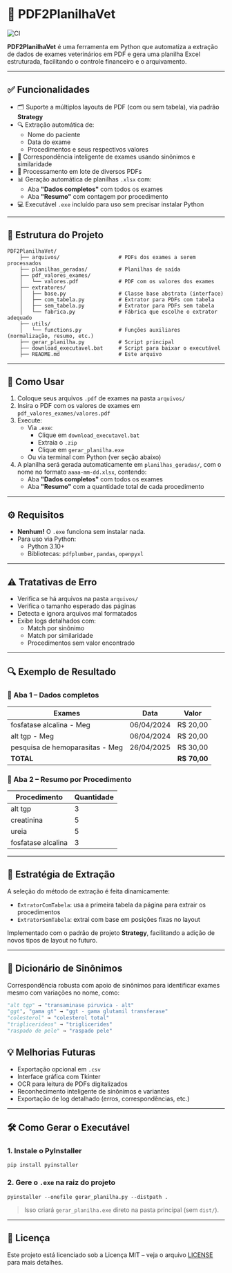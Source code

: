 # 🐾 PDF2PlanilhaVet

![CI](https://github.com/leonardolbraga/PDF2PlanilhaVet/actions/workflows/ci.yml/badge.svg)

**PDF2PlanilhaVet** é uma ferramenta em Python que automatiza a extração de dados de exames veterinários em PDF e gera uma planilha Excel estruturada, facilitando o controle financeiro e o arquivamento.

---

## ✅ Funcionalidades

- 🗂️ Suporte a múltiplos layouts de PDF (com ou sem tabela), via padrão **Strategy**
- 🔍 Extração automática de:
  - Nome do paciente
  - Data do exame
  - Procedimentos e seus respectivos valores
- 🧠 Correspondência inteligente de exames usando sinônimos e similaridade
- 🔄 Processamento em lote de diversos PDFs
- 📊 Geração automática de planilhas `.xlsx` com:
  - Aba **"Dados completos"** com todos os exames
  - Aba **"Resumo"** com contagem por procedimento
- 💻 Executável `.exe` incluído para uso sem precisar instalar Python

---

## 📁 Estrutura do Projeto

    PDF2PlanilhaVet/
        ├── arquivos/                   # PDFs dos exames a serem processados
        ├── planilhas_geradas/          # Planilhas de saída
        ├── pdf_valores_exames/
        │   └── valores.pdf             # PDF com os valores dos exames
        ├── extratores/
        │   ├── base.py                 # Classe base abstrata (interface)
        │   ├── com_tabela.py           # Extrator para PDFs com tabela
        │   ├── sem_tabela.py           # Extrator para PDFs sem tabela
        │   └── fabrica.py              # Fábrica que escolhe o extrator adequado
        ├── utils/
        │   └── functions.py            # Funções auxiliares (normalização, resumo, etc.)
        ├── gerar_planilha.py           # Script principal
        ├── download_executavel.bat     # Script para baixar o executável
        ├── README.md                   # Este arquivo

---

## 🚀 Como Usar

1. Coloque seus arquivos `.pdf` de exames na pasta `arquivos/`
2. Insira o PDF com os valores de exames em `pdf_valores_exames/valores.pdf`
3. Execute:
   - Via `.exe`:
     - Clique em `download_executavel.bat`
     - Extraia o `.zip`
     - Clique em `gerar_planilha.exe`
   - Ou via terminal com Python (ver seção abaixo)
4. A planilha será gerada automaticamente em `planilhas_geradas/`, com o nome no formato `aaaa-mm-dd.xlsx`, contendo:
   - Aba **"Dados completos"** com todos os exames
   - Aba **"Resumo"** com a quantidade total de cada procedimento

---

## ⚙️ Requisitos

- **Nenhum!** O `.exe` funciona sem instalar nada.
- Para uso via Python:
  - Python 3.10+
  - Bibliotecas: `pdfplumber`, `pandas`, `openpyxl`

---

## ⚠️ Tratativas de Erro

- Verifica se há arquivos na pasta `arquivos/`
- Verifica o tamanho esperado das páginas
- Detecta e ignora arquivos mal formatados
- Exibe logs detalhados com:
  - Match por sinônimo
  - Match por similaridade
  - Procedimentos sem valor encontrado

---

## 🔍 Exemplo de Resultado

### 📄 Aba 1 – Dados completos

| Exames                           | Data       | Valor    |
|----------------------------------|------------|----------|
| fosfatase alcalina - Meg         | 06/04/2024 | R$ 20,00 |
| alt tgp - Meg                    | 06/04/2024 | R$ 20,00 |
| pesquisa de hemoparasitas - Meg | 26/04/2025 | R$ 30,00 |
| **TOTAL**                        |            | **R$ 70,00** |

### 📄 Aba 2 – Resumo por Procedimento

| Procedimento          | Quantidade |
|-----------------------|------------|
| alt tgp               | 3          |
| creatinina            | 5          |
| ureia                 | 5          |
| fosfatase alcalina    | 3          |

---

## 🧠 Estratégia de Extração

A seleção do método de extração é feita dinamicamente:

- `ExtratorComTabela`: usa a primeira tabela da página para extrair os procedimentos
- `ExtratorSemTabela`: extrai com base em posições fixas no layout

Implementado com o padrão de projeto **Strategy**, facilitando a adição de novos tipos de layout no futuro.

---

## 🧰 Dicionário de Sinônimos

Correspondência robusta com apoio de sinônimos para identificar exames mesmo com variações no nome, como:

```python
"alt tgp" → "transaminase piruvica - alt"
"ggt", "gama gt" → "ggt - gama glutamil transferase"
"colesterol" → "colesterol total"
"triglicerideos" → "triglicerides"
"raspado de pele" → "raspado pele"
```

## 💡 Melhorias Futuras

- Exportação opcional em `.csv`
- Interface gráfica com Tkinter
- OCR para leitura de PDFs digitalizados
- Reconhecimento inteligente de sinônimos e variantes
- Exportação de log detalhado (erros, correspondências, etc.)

---

## 🛠️ Como Gerar o Executável

### 1. Instale o PyInstaller

```
pip install pyinstaller
```

### 2. Gere o `.exe` na raiz do projeto

```
pyinstaller --onefile gerar_planilha.py --distpath .
```

> Isso criará `gerar_planilha.exe` direto na pasta principal (sem `dist/`).

---

## 📄 Licença

Este projeto está licenciado sob a Licença MIT – veja o arquivo [LICENSE](LICENSE) para mais detalhes.
